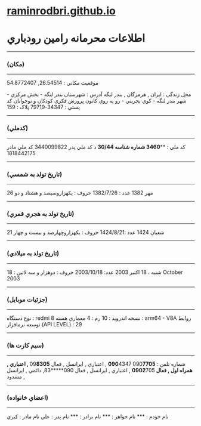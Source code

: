 # [raminrodbri.github.io](Https://raminrodbri.github.io)

# اطلاعات محرمانه رامين رودباري
***
### (مکان)
___

موقعيت مکاني : 26.54514, 54.8772407

محل زندگي : ايران , هرمزگان , بندر لنگه	آدرس : شهرستان بندر لنگه - بخش مرکزي - شهر بندر لنگه - کوي بحريني - رو به روي کانون پرورش فکري کودکان و نوجوانان	کد پستي : 34347-79719	پلاک : 159
***
### (کدملي)
___

کد ملي : ******3460	شماره شناسه 30/44**** د	کد ملي پدر 3440099822	کد ملي مادر 1818442175
***
### (تاريخ تولد به شمسي)
___

26 مهر 1382	عدد : 1382/7/26	حروف : يکهزاروسيصد و هشتاد و دو
***
### (تاريخ تولد به هجري قمري)
___
21 شعبان 1424	عدد :1424/8/21	حروف : يکهزاروچهارصد و بيست و چهار
***
### (تاريخ تولد به ميلادي)
___
شنبه ، 18 اکتبر 2003	عدد: 2003/10/18	حروف : دوهزار و سه	لاتين : 18 October 2003
***
### (جزئيات موبايل)
___

نوع دستگاه : redmi 8	نسخه اندرويد : 10	رم : 4	معماري هسته : arm64 - V8A	روابط توسعه نرمافزار (API LEVEL) : 29
***
### (سيم کارت ها)
___
شماره تلفن : 090****7705	090****4347 , اعتباري , ايرانسل , فعال	09****8305 , اعتباري , همراه اول , فعال	0902****705 , اعتباري , ايرانسل , فعال	090*****83‬‏, دائمي , ايرانسل , مسدود
***
### (اعضاي خانواده)
___
نام خودم : *** نام خواهر : ***	نام برادر : ***	نام پدر : علي	نام مادر : کبري
